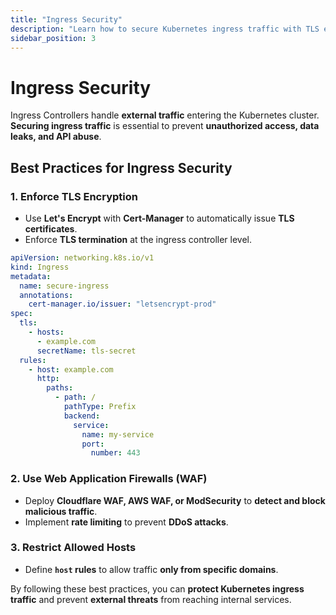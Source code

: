 ```yaml
---
title: "Ingress Security"
description: "Learn how to secure Kubernetes ingress traffic with TLS encryption, authentication, and Web Application Firewalls (WAF)."
sidebar_position: 3
---
```


# Ingress Security

Ingress Controllers handle **external traffic** entering the Kubernetes cluster. **Securing ingress traffic** is essential to prevent **unauthorized access, data leaks, and API abuse**.

## Best Practices for Ingress Security

### 1. Enforce TLS Encryption

- Use **Let's Encrypt** with **Cert-Manager** to automatically issue **TLS certificates**.
- Enforce **TLS termination** at the ingress controller level.

```yaml
apiVersion: networking.k8s.io/v1
kind: Ingress
metadata:
  name: secure-ingress
  annotations:
    cert-manager.io/issuer: "letsencrypt-prod"
spec:
  tls:
    - hosts:
      - example.com
      secretName: tls-secret
  rules:
    - host: example.com
      http:
        paths:
          - path: /
            pathType: Prefix
            backend:
              service:
                name: my-service
                port:
                  number: 443
```

### 2. Use Web Application Firewalls (WAF)

- Deploy **Cloudflare WAF, AWS WAF, or ModSecurity** to **detect and block malicious traffic**.
- Implement **rate limiting** to prevent **DDoS attacks**.

### 3. Restrict Allowed Hosts

- Define **`host` rules** to allow traffic **only from specific domains**.

By following these best practices, you can **protect Kubernetes ingress traffic** and prevent **external threats** from reaching internal services.
